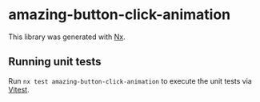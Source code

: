 # amazing-button-click-animation

This library was generated with [Nx](https://nx.dev).

## Running unit tests

Run `nx test amazing-button-click-animation` to execute the unit tests via [Vitest](https://vitest.dev/).
